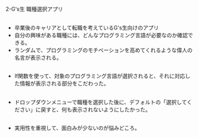 ## 
2-G's生 職種選択アプリ

## 
- 卒業後のキャリアとして転職を考えているG's生向けのアプリ
- 自分の興味がある職種には、どんなプログラミング言語が必要なのか確認できる。
- ランダムで、プログラミングのモチベーションを高めてくれるような偉人の名言が表示される。

##
- If関数を使って、対象のプログラミング言語が選択されると、それに対応した情報が表示される部分をこだわった。

##
- ドロップダウンメニューで職種を選択した後に、デフォルトの「選択してください」に戻すと、何も表示されないようにしたかった。

##
- 実用性を重視して、面白みが少ないのが悩みどころ。
